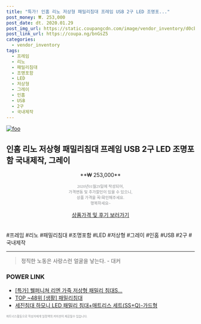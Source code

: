 ```yaml
--- 
title: "특가! 인홈 리노 저상형 패밀리침대 프레임 USB 2구 LED 조명포..." 
post_money: ₩. 253,000 
post_date: dt. 2020.01.29 
post_img_url: https://static.coupangcdn.com/image/vendor_inventory/d0cb/9c190eed28e3a257b4ac002b63c3a22c3b57dbf59913898df83addab2f91.jpg 
post_link_url: https://coupa.ng/bnGsZ5 
categories: 
  - vendor_inventory 
tags: 
  - 프레임 
  - 리노 
  - 패밀리침대 
  - 조명포함 
  - LED 
  - 저상형 
  - 그레이 
  - 인홈 
  - USB 
  - 2구 
  - 국내제작 
--- 
```

[![foo](https://static.coupangcdn.com/image/vendor_inventory/d0cb/9c190eed28e3a257b4ac002b63c3a22c3b57dbf59913898df83addab2f91.jpg)](https://coupa.ng/bnGsZ5) 

## 인홈 리노 저상형 패밀리침대 프레임 USB 2구 LED 조명포함 국내제작, 그레이 
<p style="text-align: center;">**₩ 253,000**</p> 
<p style="text-align: center;"><span style="color: #898c8f; font-family: Georgia,Times,serif; font-size: 0.75em;">2020년01월29일에 작성되어, <br>가격변동 및 추가할인이 있을 수 있으니,<br> 상품 가격을 꼭!확인해주세요.<br>행복하세요~</span> 
</p>	 
<div markdown="0" style="text-align: center;"><a href="https://coupa.ng/bnGsZ5" class="btn btn--success">상품가격 및 후기 보러가기</a></div> 
<br><br> 
  #프레임 #리노 #패밀리침대 #조명포함 #LED #저상형 #그레이 #인홈 #USB #2구 #국내제작 
<hr> 

> 정직한 노동은 사랑스런 얼굴을 낳는다. - 대커 


### POWER LINK

* <a href="https://blog.naver.com/sakai111/221789772900" target="_blank">[특가] 웰퍼니쳐 리엔 가죽 저상형 패밀리 침대S...</a>
* <a href="https://blog.naver.com/an0733/221788294033" target="_blank"> TOP ~48위 [생활] 패밀리침대</a>
* <a href="https://blog.naver.com/fasyy4321/221780886629" target="_blank">세진침대 하모니 LED 패밀리 침대+매트리스 세트(SS+Q)-가드형</a>

<span style="color: #898c8f; font-family: Georgia,Times,serif; font-size: 0.55em;">파트너스활동으로 작성자에게 일정액의 커미션이 제공될수 있습니다.</span> 
